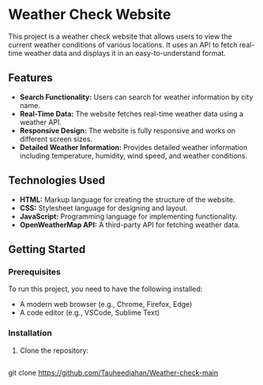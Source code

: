 # Weather Check Website

This project is a weather check website that allows users to view the current weather conditions of various locations. It uses an API to fetch real-time weather data and displays it in an easy-to-understand format.

## Features

- **Search Functionality:** Users can search for weather information by city name.
- **Real-Time Data:** The website fetches real-time weather data using a weather API.
- **Responsive Design:** The website is fully responsive and works on different screen sizes.
- **Detailed Weather Information:** Provides detailed weather information including temperature, humidity, wind speed, and weather conditions.

## Technologies Used

- **HTML:** Markup language for creating the structure of the website.
- **CSS:** Stylesheet language for designing and layout.
- **JavaScript:** Programming language for implementing functionality.
- **OpenWeatherMap API:** A third-party API for fetching weather data.

## Getting Started

### Prerequisites

To run this project, you need to have the following installed:

- A modern web browser (e.g., Chrome, Firefox, Edge)
- A code editor (e.g., VSCode, Sublime Text)

### Installation

1. Clone the repository:
   ```sh
  git clone https://github.com/Tauheedjahan/Weather-check-main
